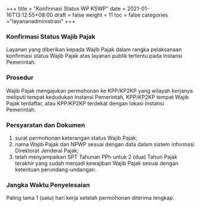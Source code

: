 +++
title = "Konfirmasi Status WP KSWP"
date = 2021-01-16T13:12:55+08:00
draft = false
weight = 11
toc = false
categories ="layananadministrasi"
+++
### Konfirmasi Status Wajib Pajak
Layanan yang diberikan kepada Wajib Pajak dalam rangka pelaksanaan konfirmasi status Wajib Pajak atas layanan publik tertentu pada Instansi Pemerintah.

### Prosedur
Wajib Pajak mengajukan permohonan ke KPP/KP2KP yang wilayah kerjanya meliputi tempat kedudukan Instansi Pemerintah, KPP/KP2KP tempat Wajib Pajak terdaftar, atau KPP/KP2KP terdekat dengan lokasi
Instansi Pemerintah.

### Persyaratan dan Dokumen
1. surat permohonan keterangan status Wajib Pajak;
2. nama Wajib Pajak dan NPWP sesuai dengan data dalam sistem informasi Direktorat Jenderal Pajak;
3. telah menyampaikan SPT Tahunan PPh untuk 2 (dua) Tahun Pajak terakhir yang sudah menjadi kewajiban Wajib Pajak sesuai dengan ketentuan perundang-undangan.

### Jangka Waktu Penyelesaian
Paling lama 1 (satu) hari kerja setelah permohonan diterima lengkap.